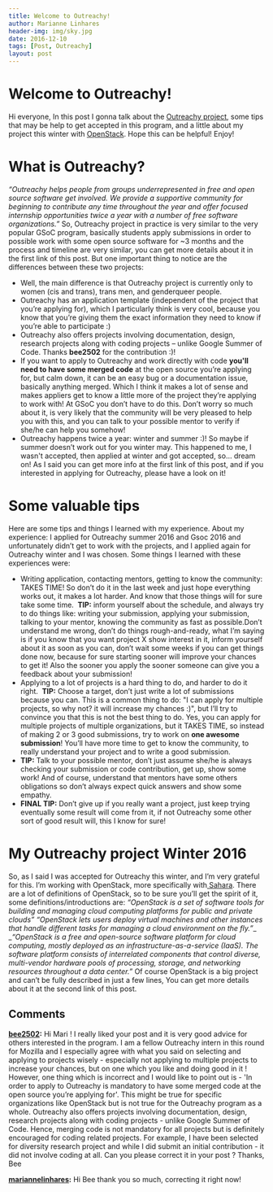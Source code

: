 ```yaml
---
title: Welcome to Outreachy!
author: Marianne Linhares
header-img: img/sky.jpg
date: 2016-12-10
tags: [Post, Outreachy]
layout: post
---
```


# Welcome to Outreachy!

Hi everyone, In this post I gonna talk about the [Outreachy project](https://gnome.org/outreachy/), some tips that may be help to get accepted in this program, and a little about my project this winter with [OpenStack](http://www.openstack.org/).  Hope this can be helpful! Enjoy!

# What is Outreachy?

_“Outreachy helps people from groups underrepresented in free and open source software get involved. We provide a supportive community for beginning to contribute any time throughout the year and offer focused internship opportunities twice a year with a number of free software organizations.”_ So, Outreachy project in practice is very similar to the very popular GSoC program, basically students apply submissions in order to possible work with some open source software for ~3 months and the process and timeline are very similar, you can get more details about it in the first link of this post. But one important thing to notice are the differences between these two projects:

  * Well, the main difference is that Outreachy project is currently only to women (cis and trans), trans men, and genderqueer people.
  * Outreachy has an application template (independent of the project that you’re applying for), which I particularly think is very cool, because you know that you’re giving them the exact information they need to know if you’re able to participate :)
  * Outreachy also offers projects involving documentation, design, research projects along with coding projects – unlike Google Summer of Code. Thanks **bee2502** for the contribution :)!
  * If you want to apply to Outreachy and work directly with code **you'll need to have some merged code** at the open source you’re applying for, but calm down, it can be an easy bug or a documentation issue, basically anything merged. Which I think it makes a lot of sense and makes appliers get to know a little more of the project they’re applying to work with! At GSoC you don’t have to do this. Don’t worry so much about it, is very likely that the community will be very pleased to help you with this, and you can talk to your possible mentor to verify if she/he can help you somehow!
  * Outreachy happens twice a year: winter and summer :)! So maybe if summer doesn’t work out for you winter may. This happened to me, I wasn't accepted, then applied at winter and got accepted, so… dream on!
As I said you can get more info at the first link of this post, and if you interested in applying for Outreachy, please have a look on it!

# Some valuable tips

Here are some tips and things I learned with my experience. About my experience: I applied for Outreachy summer 2016 and Gsoc 2016 and unfortunately didn’t get to work with the projects, and I applied again for Outreachy winter and I was chosen. Some things I learned with these experiences were:

  * Writing application, contacting mentors, getting to know the community: TAKES TIME! So don’t do it in the last week and just hope everything works out, it makes a lot harder. And know that those things will for sure take some time.  **TIP:** inform yourself about the schedule, and always try to do things like: writing your submission, applying your submission, talking to your mentor, knowing the community as fast as possible.Don’t understand me wrong, don’t do things rough-and-ready, what I’m saying is if you know that you want project X show interest in it, inform yourself about it as soon as you can, don’t wait some weeks if you can get things done now, because for sure starting sooner will improve your chances to get it! Also the sooner you apply the sooner someone can give you a feedback about your submission!
  * Applying to a lot of projects is a hard thing to do, and harder to do it right.  **TIP:** Choose a target, don’t just write a lot of submissions because you can. This is a common thing to do: "I can apply for multiple projects, so why not? it will increase my chances :)", but I’ll try to convince you that this is not the best thing to do. Yes, you can apply for multiple projects of multiple organizations, but it TAKES TIME, so instead of making 2 or 3 good submissions, try to work on **one awesome submission**! You’ll have more time to get to know the community, to really understand your project and to write a good submission.
  * **TIP:** Talk to your possible mentor, don’t just assume she/he is always checking your submission or code contribution, get up, show some work! And of course, understand that mentors have some others obligations so don’t always expect quick answers and show some empathy.
  * **FINAL TIP:** Don’t give up if you really want a project, just keep trying eventually some result will come from it, if not Outreachy some other sort of good result will, this I know for sure!

# My Outreachy project Winter 2016

So, as I said I was accepted for Outreachy this winter, and I’m very grateful for this. I’m working with OpenStack, more specifically with[ Sahara](https://wiki.openstack.org/wiki/Sahara).  There are a lot of definitions of OpenStack, so to be sure you’ll get the spirit of it, some definitions/introductions are:  _“OpenStack is a set of software tools for building and managing cloud computing platforms for public and private clouds”_ _“OpenStack lets users deploy virtual machines and other instances that handle different tasks for managing a cloud environment on the fly.”__ __“OpenStack is a free and open-source software platform for cloud computing, mostly deployed as an infrastructure-as-a-service (IaaS). The software platform consists of interrelated components that control diverse, multi-vendor hardware pools of processing, storage, and networking resources throughout a data center.”_ Of course OpenStack is a big project and can’t be fully described in just a few lines, You can get more details about it at the second link of this post.

## Comments

**[bee2502](#10 "2016-12-15 22:24:04"):** Hi Mari ! I really liked your post and it is very good advice for others interested in the program. I am a fellow Outreachy intern in this round for Mozilla and I especially agree with what you said on selecting and applying to projects wisely - especially not applying to multiple projects to increase your chances, but on one which you like and doing good in it ! However, one thing which is incorrect and I would like to point out is - 'In order to apply to Outreachy is mandatory to have some merged code at the open source you’re applying for'. This might be true for specific organizations like OpenStack but is not true for the Outreachy program as a whole. Outreachy also offers projects involving documentation, design, research projects along with coding projects - unlike Google Summer of Code. Hence, merging code is not mandatory for all projects but is definitely encouraged for coding related projects. For example, I have been selected for diversity research project and while I did submit an initial contribution - it did not involve coding at all. Can you please correct it in your post ? Thanks, Bee

**[mariannelinhares](#11 "2016-12-15 22:41:55"):** Hi Bee thank you so much, correcting it right now!
